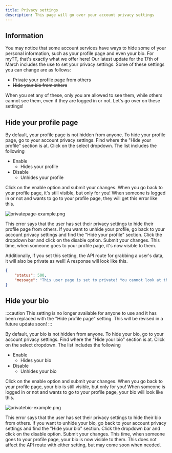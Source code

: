 ```yaml
---
title: Privacy settings
description: This page will go over your account privacy settings
---
```


## Information
You may notice that some account services have ways to hide some of your personal information, such as your profile page and even your bio. For myTT, that's exactly what we offer here! Our latest update for the 17th of March includes the use to set your privacy settings. Some of these settings you can change are as follows:

- Private your profile page from others
- ~~Hide your bio from others~~

When you set any of these, only you are allowed to see them, while others cannot see them, even if they are logged in or not. Let's go over on these settings!

## Hide your profile page
By default, your profile page is not hidden from anyone. To hide your profile page, go to your account privacy settings. Find where the "Hide your profile" section is at. Click on the select dropdown. The list includes the following

- Enable
    - Hides your profile
- Disable
    - Unhides your profile

Click on the enable option and submit your changes. When you go back to your profile page, it's still visible, but only for you! When someone is logged in or not and wants to go to your profile page, they will get this error like this.

![privatepage-example.png](/images/privatepage-example.png)

This error says that the user has set their privacy settings to hide their profile page from others. If you want to unhide your profile, go back to your account privacy settings and find the "Hide your profile" section. Click the dropdown bar and click on the disable option. Submit your changes. This time, when someone goes to your profile page, it's now visible to them.

Additionally, if you set this setting, the API route for grabbing a user's data, it will also be private as well! A response will look like this.

```json
{
    "status": 500,
    "message": "This user page is set to private! You cannot look at their information right now!"
}
```

## Hide your bio
:::caution
This setting is no longer available for anyone to use and it has been replaced with the "Hide profile page" setting. This will be revised in a future update soon!
:::

By default, your bio is not hidden from anyone. To hide your bio, go to your account privacy settings. Find where the "Hide your bio" section is at. Click on the select dropdown. The list includes the following

- Enable
    - Hides your bio
- Disable
    - Unhides your bio

Click on the enable option and submit your changes. When you go back to your profile page, your bio is still visible, but only for you! When someone is logged in or not and wants to go to your profile page, your bio will look like this.

![privatebio-example.png](/images/privatebio-example.png)

This error says that the user has set their privacy settings to hide their bio from others. If you want to unhide your bio, go back to your account privacy settings and find the "Hide your bio" section. Click the dropdown bar and click on the disable option. Submit your changes. This time, when someone goes to your profile page, your bio is now visible to them. This does not affect the API route with either setting, but may come soon when needed.